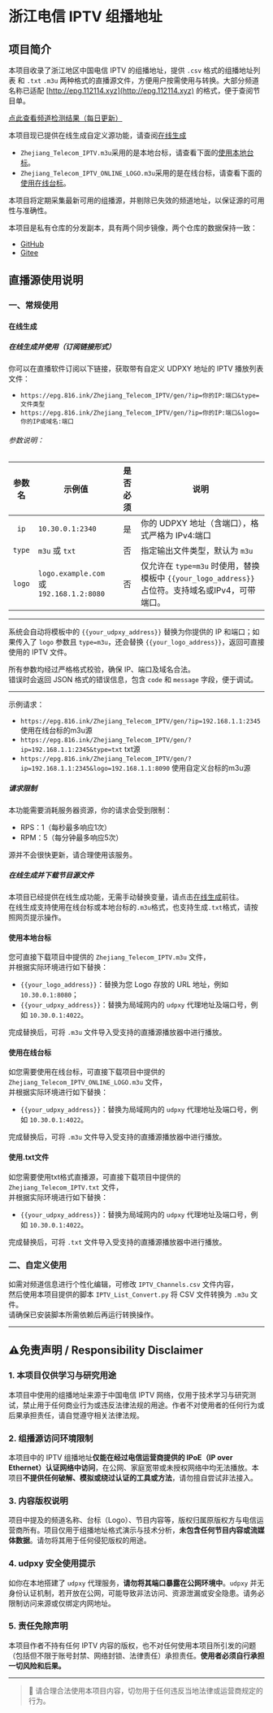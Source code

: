 # 浙江电信 IPTV 组播地址

## 项目简介

本项目收录了浙江地区中国电信 IPTV 的组播地址，提供 `.csv` 格式的组播地址列表 和 `.txt` `.m3u` 两种格式的直播源文件，方便用户按需使用与转换。大部分频道名称已适配 [http://epg.112114.xyz](http://epg.112114.xyz) 的格式，便于查阅节目单。

[点此查看频道检测结果（每日更新）](https://epg.816.ink/Zhejiang_Telecom_IPTV/report.html)

本项目现已提供在线生成自定义源功能，请查阅[在线生成](#在线生成)

- `Zhejiang_Telecom_IPTV.m3u`采用的是本地台标，请查看下面的[使用本地台标](#使用本地台标)。
- `Zhejiang_Telecom_IPTV_ONLINE_LOGO.m3u`采用的是在线台标，请查看下面的[使用在线台标](#使用在线台标)。

本项目将定期采集最新可用的组播源，并剔除已失效的频道地址，以保证源的可用性与准确性。

本项目是私有仓库的分发副本，具有两个同步镜像，两个仓库的数据保持一致：
- [GitHub](https://github.com/FHZDCJ/Zhejiang_Telecom_IPTV)
- [Gitee](https://gitee.com/FHZDCJ/Zhejiang_Telecom_IPTV)

## 直播源使用说明

### 一、常规使用

#### 在线生成

##### 在线生成并使用（订阅链接形式）

你可以在直播软件订阅以下链接，获取带有自定义 UDPXY 地址的 IPTV 播放列表文件：

- `https://epg.816.ink/Zhejiang_Telecom_IPTV/gen/?ip=你的IP:端口&type=文件类型`
- `https://epg.816.ink/Zhejiang_Telecom_IPTV/gen/?ip=你的IP:端口&logo=你的IP或域名:端口`

###### 参数说明：

|  参数名   | 示例值                                     | 是否必须 | 说明                                                                    |
|:------:|-----------------------------------------|:----:|-----------------------------------------------------------------------|
|  `ip`  | `10.30.0.1:2340`                        |  是   | 你的 UDPXY 地址（含端口），格式严格为 IPv4:端口                                        |
| `type` | `m3u` 或 `txt`                           |  否   | 指定输出文件类型，默认为 `m3u`                                                    |
| `logo` | `logo.example.com` 或 `192.168.1.2:8080` |  否   | 仅允许在 `type=m3u` 时使用，替换模板中 `{{your_logo_address}}` 占位符。支持域名或IPv4，可带端口。 |

---

系统会自动将模板中的 `{{your_udpxy_address}}` 替换为你提供的 IP 和端口；如果传入了 `logo` 参数且 `type=m3u`，还会替换 `{{your_logo_address}}`，返回可直接使用的 IPTV 文件。

所有参数均经过严格格式校验，确保 IP、端口及域名合法。  
错误时会返回 JSON 格式的错误信息，包含 `code` 和 `message` 字段，便于调试。

---

示例请求：

- `https://epg.816.ink/Zhejiang_Telecom_IPTV/gen/?ip=192.168.1.1:2345`
使用在线台标的m3u源
- `https://epg.816.ink/Zhejiang_Telecom_IPTV/gen/?ip=192.168.1.1:2345&type=txt`
txt源
- `https://epg.816.ink/Zhejiang_Telecom_IPTV/gen/?ip=192.168.1.1:2345&logo=192.168.1.1:8090`
使用自定义台标的m3u源

##### 请求限制
本功能需要消耗服务器资源，你的请求会受到限制：
- RPS：1（每秒最多响应1次）
- RPM：5（每分钟最多响应5次）

源并不会很快更新，请合理使用该服务。

##### 在线生成并下载节目源文件

本项目已经提供在线生成功能，无需手动替换变量，请点击[在线生成](https://epg.816.ink/Zhejiang_Telecom_IPTV/gen.html)前往。  
在线生成支持使用在线台标或本地台标的`.m3u`格式，也支持生成`.txt`格式，请按照网页提示操作。

#### 使用本地台标

您可直接下载项目中提供的 `Zhejiang_Telecom_IPTV.m3u` 文件，  
并根据实际环境进行如下替换：

- `{{your_logo_address}}`：替换为您 Logo 存放的 URL 地址，例如 `10.30.0.1:8080`；  
- `{{your_udpxy_address}}`：替换为局域网内的 `udpxy` 代理地址及端口号，例如 `10.30.0.1:4022`。

完成替换后，可将 `.m3u` 文件导入受支持的直播源播放器中进行播放。

#### 使用在线台标

如您需要使用在线台标，可直接下载项目中提供的 `Zhejiang_Telecom_IPTV_ONLINE_LOGO.m3u` 文件，  
并根据实际环境进行如下替换：

- `{{your_udpxy_address}}`：替换为局域网内的 `udpxy` 代理地址及端口号，例如 `10.30.0.1:4022`。

完成替换后，可将 `.m3u` 文件导入受支持的直播源播放器中进行播放。

#### 使用.txt文件

如您需要使用txt格式直播源，可直接下载项目中提供的 `Zhejiang_Telecom_IPTV.txt` 文件，  
并根据实际环境进行如下替换：

- `{{your_udpxy_address}}`：替换为局域网内的 `udpxy` 代理地址及端口号，例如 `10.30.0.1:4022`。

完成替换后，可将 `.txt` 文件导入受支持的直播源播放器中进行播放。

### 二、自定义使用

如需对频道信息进行个性化编辑，可修改 `IPTV_Channels.csv` 文件内容，  
然后使用本项目提供的脚本 `IPTV_List_Convert.py` 将 CSV 文件转换为 `.m3u` 文件。  
请确保已安装脚本所需依赖后再运行转换操作。

---

## ⚠️免责声明 / Responsibility Disclaimer

### 1. 本项目仅供学习与研究用途  
本项目中使用的组播地址来源于中国电信 IPTV 网络，仅用于技术学习与研究测试，禁止用于任何商业行为或违反法律法规的用途。作者不对使用者的任何行为或后果承担责任，请自觉遵守相关法律法规。

### 2. 组播源访问环境限制  
本项目中的 IPTV 组播地址**仅能在经过电信运营商提供的 IPoE（IP over Ethernet）认证网络中访问**，在公网、家庭宽带或未授权网络中均无法播放。本项目**不提供任何破解、模拟或绕过认证的工具或方法**，请勿擅自尝试非法接入。

### 3. 内容版权说明  
项目中提及的频道名称、台标（Logo）、节目内容等，版权归属原版权方与电信运营商所有。项目仅用于组播地址格式演示与技术分析，**未包含任何节目内容或流媒体数据**。请勿将其用于任何侵犯版权的用途。

### 4. udpxy 安全使用提示  
如你在本地搭建了 `udpxy` 代理服务，**请勿将其端口暴露在公网环境中**。`udpxy` 并无身份认证机制，若开放在公网，可能导致非法访问、资源泄漏或安全隐患。请务必限制访问来源或仅绑定内网地址。

### 5. 责任免除声明  
本项目作者不持有任何 IPTV 内容的版权，也不对任何使用本项目所引发的问题（包括但不限于账号封禁、网络封锁、法律责任）承担责任。**使用者必须自行承担一切风险和后果。**

---

> 📌 请合理合法使用本项目内容，切勿用于任何违反当地法律或运营商规定的行为。
